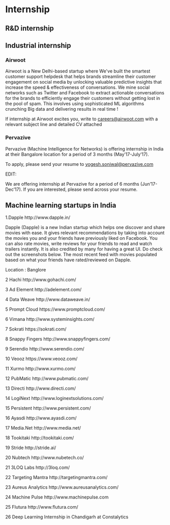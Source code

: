# Internship
<h2>R&D internship</h2>
<h2>Industrial internship</h2>
<h3>Airwoot</h3>
<p>Airwoot  is a New Delhi-based startup where We've built the smartest customer  support helpdesk that helps brands streamline their customer engagement  on social media by unlocking valuable predictive insights that increase  the speed & effectiveness of conversations. We mine social networks  such as Twitter and Facebook to extract actionable conversations for the  brands to efficiently engage their customers without getting lost in  the pool of spam. This involves using sophisticated ML algorithms crunching Big data and delivering results in real time !

If internship at Airwoot excites you, write to careers@airwoot.com with a relevant subject line and detailed CV attached<p>

<h3>Pervazive</h3>
Pervazive (Machine Intelligence for Networks) is offering internship in India at their Bangalore location for a period of 3 months (May’17-July’17).

To apply, please send your resume to yogesh.soniwal@pervazive.com

EDIT:

We are offering internship at Pervazive for a period of 6 months (Jun’17-Dec’17). If you are interested, please send across your resume.

<h2>Machine learning startups in India</h2>
<p>1.Dapple	http://www.dapple.in/</p>

Dapple (Dapple) is a new Indian startup which helps one discover and share movies with ease. 
It gives relevant recommendations by taking into account the movies you and your friends 
have previously liked on Facebook. You can also rate movies, write reviews for your friends 
to read and watch trailers instantly. 
It is also credited by many for having a great UI. Do check out the screenshots below. 
The most recent feed with movies populated based on what your friends have rated/reviewed on Dapple.

Location : Banglore

<p>2	Hachi	http://www.gohachi.com/</p>
<p>3	Ad Element	http://adelement.com/</p>
<p>4	Data Weave	http://www.dataweave.in/</p>
<p>5	Prompt Cloud	https://www.promptcloud.com/</p>
<p>6	 Vimana	http://www.systeminsights.com/</p>
<p>7	 Sokrati	https://sokrati.com/</p>
<p>8	 Snappy Fingers	http://www.snappyfingers.com/</p>
<p>9	Serendio	http://www.serendio.com/</p>
<p>10	Veooz	https://www.veooz.com/</p>
<p>11	Xurmo	http://www.xurmo.com/</p>
<p>12	PubMatic	http://www.pubmatic.com/</p>
<p>13	Directi	http://www.directi.com/</p>
<p>14	LogiNext	http://www.loginextsolutions.com/</p>
<p>15	Persistent	http://www.persistent.com/</p>
<p>16	Ayasdi	http://www.ayasdi.com/</p>
<p>17	Media.Net	http://www.media.net/</p>
<p>18	Tookitaki	http://tookitaki.com/</p>
<p>19	Stride	http://stride.ai/</p>
<p>20	Nubtech	http://www.nubetech.co/</p>
<p>21	3LOQ Labs	http://3loq.com/</p>
<p>22	Targeting Mantra	http://targetingmantra.com/</p>
<p>23	Aureus Analytics	http://www.aureusanalytics.com/</p>
<p>24	Machine Pulse	http://www.machinepulse.com</p>
<p>25	Flutura	http://www.flutura.com/</p>
<p>26 Deep Learning Internship in Chandigarh at Constalytics<p>
